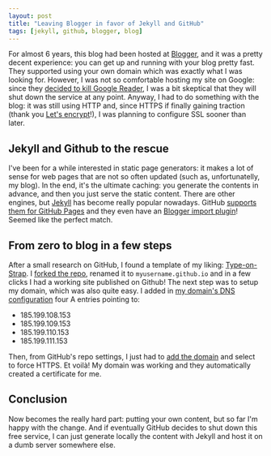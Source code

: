 ```yaml
---
layout: post
title: "Leaving Blogger in favor of Jekyll and GitHub"
tags: [jekyll, github, blogger, blog]
---
```


For almost 6 years, this blog had been hosted at [Blogger](https://www.blogger.com/), and it was a pretty decent experience: you can get up and running with your blog pretty fast. They supported using your own domain which was exactly what I was looking for. However, I was not so comfortable hosting my site on Google: since they [decided to kill Google Reader](https://googleblog.blogspot.com/2013/03/a-second-spring-of-cleaning.html), I was a bit skeptical that they will shut down the service at any point. Anyway, I had to do something with the blog: it was still using HTTP and, since HTTPS if finally gaining traction (thank you [Let's encrypt](https://letsencrypt.org/)!), I was planning to configure SSL sooner than later.

## Jekyll and Github to the rescue

I've been for a while interested in static page generators: it makes a lot of sense for web pages that are not so often updated (such as, unfortunatelly, my blog). In the end, it's the ultimate caching: you generate the contents in advance, and then you just serve the static content. There are other engines, but [Jekyll](https://jekyllrb.com) has become really popular nowadays. GitHub [supports them for GitHub Pages](https://help.github.com/en/articles/about-github-pages-and-jekyll) and they even have an [Blogger import plugin](https://import.jekyllrb.com/docs/blogger/)! Seemed like the perfect match.

## From zero to blog in a few steps

After a small research on GitHub, I found a template of my liking: [Type-on-Strap](https://github.com/sylhare/Type-on-Strap). I [forked the repo](https://github.com/kktuax/kktuax.github.io), renamed it to 
`myusername.github.io` and in a few clicks I had a working site published on Github! The next step was to setup my domain, which was also quite easy. I added in [my domain's DNS configuration](https://www.namecheap.com/support/knowledgebase/article.aspx/9645/2208/how-do-i-link-my-domain-to-github-pages) four A entries pointing to:
 * 185.199.108.153
 * 185.199.109.153
 * 185.199.110.153
 * 185.199.111.153

Then, from GitHub's repo settings, I just had to [add the domain](https://help.github.com/en/articles/adding-or-removing-a-custom-domain-for-your-github-pages-site) and select to force HTTPS. Et voilà! My domain was working and they automatically created a certificate for me.

## Conclusion

Now becomes the really hard part: putting your own content, but so far I'm happy with the change. And if eventually GitHub decides to shut down this free service, I can just generate locally the content with Jekyll and host it on a dumb server somewhere else.

